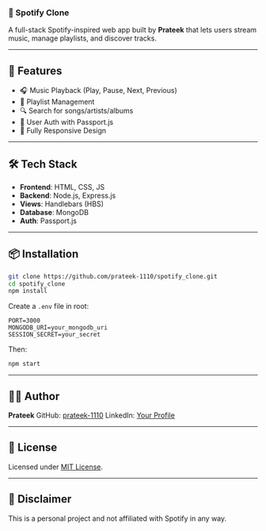### 🎵 Spotify Clone

A full-stack Spotify-inspired web app built by **Prateek** that lets users stream music, manage playlists, and discover tracks.

---

## 🚀 Features

- 🎧 Music Playback (Play, Pause, Next, Previous)
- 📂 Playlist Management
- 🔍 Search for songs/artists/albums
- 🔐 User Auth with Passport.js
- 📱 Fully Responsive Design

---

## 🛠 Tech Stack

- **Frontend**: HTML, CSS, JS
- **Backend**: Node.js, Express.js
- **Views**: Handlebars (HBS)
- **Database**: MongoDB
- **Auth**: Passport.js

---

## 📦 Installation

```bash
git clone https://github.com/prateek-1110/spotify_clone.git
cd spotify_clone
npm install
````

Create a `.env` file in root:

```
PORT=3000
MONGODB_URI=your_mongodb_uri
SESSION_SECRET=your_secret
```

Then:

```bash
npm start
```

---

## 🧑‍💻 Author

**Prateek**
GitHub: [prateek-1110](https://github.com/prateek-1110)
LinkedIn: [Your Profile](https://www.linkedin.com/in/irreplaceable1110)

---

## 📄 License

Licensed under [MIT License](LICENSE).

---

## 🙌 Disclaimer

This is a personal project and not affiliated with Spotify in any way.
